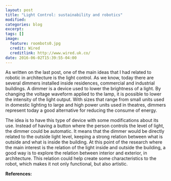 ```yaml
---
layout: post
title: "Light Control: sustainability and robotics"
modified:
categories: blog
excerpt:
tags: []
image:
  feature: roombots0.jpg
  credit: Wired
  creditlink: http://www.wired.uk.co/
date: 2016-06-02T15:39:55-04:00
---
```




As written on the last post, one of the main ideas that I had related to robotic in architecture is the light control. As we know, today there are several dimmers installed inside residences, commercial and industrial buildings. A dimmer is a device used to lower the brightness of a light. By changing the voltage waveform applied to the lamp, it is possible to lower the intensity of the light output. With sizes that range from small units used in domestic lighting to large and high power units used in theatres, dimmers represent today a good alternative for reducing the consume of energy.

The idea is to have this type of device with some modifications about its use. Instead of having a button where the person controls the level of light, the dimmer could be automatic. It means that the dimmer would be directly related to the outside light level, keeping a strong relation between what is outside and what is inside the building.
At this point of the research where the main interest is the relation of the light inside and outside the building, a good way is to explore the relation between interior and exterior, in architecture. This relation could help create some characteristics to the robot, which makes it not only functional, but also artistic.  



**References:**


[jekyll-gh]: https://github.com/jekyll/jekyll
[jekyll]:    http://jekyllrb.com

